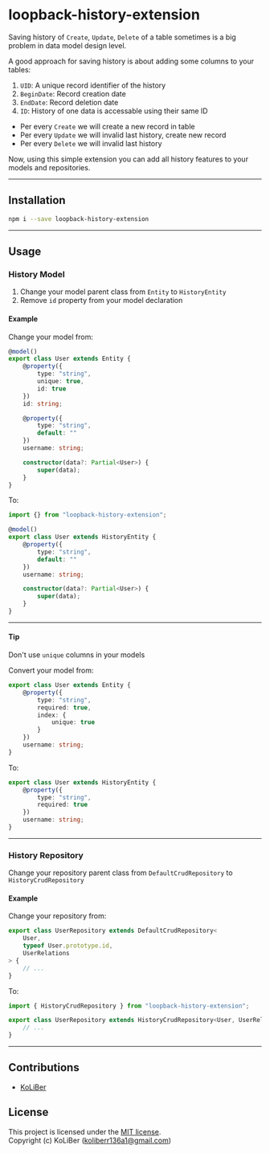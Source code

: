 # loopback-history-extension

Saving history of `Create`, `Update`, `Delete` of a table sometimes is a big problem in data model design level.

A good approach for saving history is about adding some columns to your tables:

1. `UID`: A unique record identifier of the history
2. `BeginDate`: Record creation date
3. `EndDate`: Record deletion date
4. `ID`: History of one data is accessable using their same ID

-   Per every `Create` we will create a new record in table
-   Per every `Update` we will invalid last history, create new record
-   Per every `Delete` we will invalid last history

Now, using this simple extension you can add all history features to your models and repositories.

---

## Installation

```bash
npm i --save loopback-history-extension
```

---

## Usage

### History Model

1. Change your model parent class from `Entity` to `HistoryEntity`
2. Remove `id` property from your model declaration

#### Example

Change your model from:

```ts
@model()
export class User extends Entity {
    @property({
        type: "string",
        unique: true,
        id: true
    })
    id: string;

    @property({
        type: "string",
        default: ""
    })
    username: string;

    constructor(data?: Partial<User>) {
        super(data);
    }
}
```

To:

```ts
import {} from "loopback-history-extension";

@model()
export class User extends HistoryEntity {
    @property({
        type: "string",
        default: ""
    })
    username: string;

    constructor(data?: Partial<User>) {
        super(data);
    }
}
```

---

#### Tip

Don't use `unique` columns in your models

Convert your model from:

```ts
export class User extends Entity {
    @property({
        type: "string",
        required: true,
        index: {
            unique: true
        }
    })
    username: string;
}
```

To:

```ts
export class User extends HistoryEntity {
    @property({
        type: "string",
        required: true
    })
    username: string;
}
```

---

### History Repository

Change your repository parent class from `DefaultCrudRepository` to `HistoryCrudRepository`

#### Example

Change your repository from:

```ts
export class UserRepository extends DefaultCrudRepository<
    User,
    typeof User.prototype.id,
    UserRelations
> {
    // ...
}
```

To:

```ts
import { HistoryCrudRepository } from "loopback-history-extension";

export class UserRepository extends HistoryCrudRepository<User, UserRelations> {
    // ...
}
```

---

## Contributions

-   [KoLiBer](https://www.linkedin.com/in/mohammad-hosein-nemati-665b1813b/)

## License

This project is licensed under the [MIT license](LICENSE).  
Copyright (c) KoLiBer (koliberr136a1@gmail.com)
